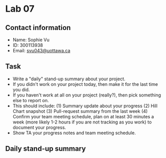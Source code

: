 # Lab 07

## Contact information

* Name: Sophie Vu
* ID: 300113938
* Email: svu043@uottawa.ca

## Task

* Write a "daily" stand-up summary about your project.
* If you didn't work on your project today, then make it for the last time you did. 
* If you haven't work at all on your project (really?), then pick something else to report on. 
* This should include: (1) Summary update about your progress (2) Hill Chart snapshot (3) Pull-request summary from the last week (4) Confirm your team meeting schedule, plan on at least 30 minutes a week (more likely 1-2 hours if you are not tracking as you work) to document your progress.
* Show TA your progress notes and team meeting schedule.

## Daily stand-up summary

